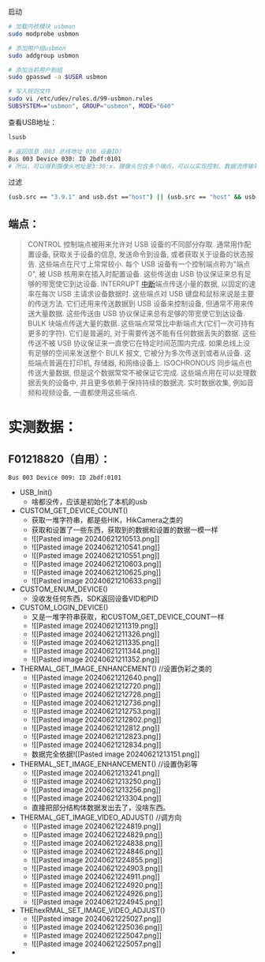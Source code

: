  启动
```bash
# 加载内核模块 usbmon
sudo modprobe usbmon

# 添加用户组usbmon
sudo addgroup usbmon

# 添加当前用户到组
sudo gpasswd -a $USER usbmon

# 写入规则文件
sudo vi /etc/udev/rules.d/99-usbmon.rules
SUBSYSTEM=="usbmon", GROUP="usbmon", MODE="640"
```
查看USB地址：
```bash
lsusb

# 返回信息（003 总线地址 030 设备ID）
Bus 003 Device 030: ID 2bdf:0101 
# 所以，可以得到摄像头地址是3:30:x，摄像头包含多个端点，可以以实现控制、数据流传输等功能
```
过滤
````bash
(usb.src == "3.9.1" and usb.dst =="host") || (usb.src == "host" && usb.dst == "3.9.2")
````


## 端点：
> CONTROL
>控制端点被用来允许对 USB 设备的不同部分存取. 通常用作配置设备, 获取关于设备的信息, 发送命令到设备, 或者获取关于设备的状态报告. 这些端点在尺寸上常常较小. 每个 USB 设备有一个控制端点称为"端点 0", 被 USB 核用来在插入时配置设备. 这些传送由 USB 协议保证来总有足够的带宽使它到达设备.
>INTERRUPT
>[中断](https://so.csdn.net/so/search?q=%E4%B8%AD%E6%96%AD&spm=1001.2101.3001.7020)端点传送小量的数据, 以固定的速率在每次 USB 主请求设备数据时. 这些端点对 USB 键盘和鼠标来说是主要的传送方法. 它们还用来传送数据到 USB 设备来控制设备, 但通常不用来传送大量数据. 这些传送由 USB 协议保证来总有足够的带宽使它到达设备.
>BULK
>块端点传送大量的数据. 这些端点常常比中断端点大(它们一次可持有更多的字符). 它们是普遍的, 对于需要传送不能有任何数据丢失的数据. 这些传送不被 USB 协议保证来一直使它在特定时间范围内完成. 如果总线上没有足够的空间来发送整个 BULK 报文, 它被分为多次传送到或者从设备. 这些端点普遍在打印机, 存储器, 和网络设备上.
>ISOCHRONOUS
>同步端点也传送大量数据, 但是这个数据常常不被保证它完成. 这些端点用在可以处理数据丢失的设备中, 并且更多依赖于保持持续的数据流. 实时数据收集, 例如音频和视频设备, 一直都使用这些端点.


# 实测数据：

## F01218820（自用）：
`Bus 003 Device 009: ID 2bdf:0101`
* USB_Init()
	* 啥都没传，应该是初始化了本机的usb
* CUSTOM_GET_DEVICE_COUNT()
	* 获取一堆字符串，都是些HIK，HikCamera之类的
	* 获取和设置了一些东西，获取到的数据和设置的数据一模一样
	* ![[Pasted image 20240621210513.png]]
	* ![[Pasted image 20240621210541.png]]
	* ![[Pasted image 20240621210551.png]]
	* ![[Pasted image 20240621210603.png]]
	* ![[Pasted image 20240621210625.png]]
	* ![[Pasted image 20240621210633.png]]
* CUSTOM_ENUM_DEVICE()
	* 没收发任何东西，SDK返回设备VID和PID
* CUSTOM_LOGIN_DEVICE()
	* 又是一堆字符串获取，和CUSTOM_GET_DEVICE_COUNT一样
	* ![[Pasted image 20240621211319.png]]
	* ![[Pasted image 20240621211326.png]]
	* ![[Pasted image 20240621211335.png]]
	* ![[Pasted image 20240621211344.png]]
	* ![[Pasted image 20240621211352.png]]
* THERMAL_GET_IMAGE_ENHANCEMENT() //设置伪彩之类的
	* ![[Pasted image 20240621212640.png]]
	* ![[Pasted image 20240621212720.png]]
	* ![[Pasted image 20240621212728.png]]
	* ![[Pasted image 20240621212736.png]]
	* ![[Pasted image 20240621212753.png]]
	* ![[Pasted image 20240621212802.png]]
	* ![[Pasted image 20240621212812.png]]
	* ![[Pasted image 20240621212823.png]]
	* ![[Pasted image 20240621212834.png]]
	* 数据完全依据![[Pasted image 20240621213151.png]]
* THERMAL_SET_IMAGE_ENHANCEMENT() //设置伪彩等
	* ![[Pasted image 20240621213241.png]]
	* ![[Pasted image 20240621213250.png]]
	* ![[Pasted image 20240621213256.png]]
	* ![[Pasted image 20240621213304.png]]
	* 直接把部分结构体数据发出去了，没啥东西。
* THERMAL_GET_IMAGE_VIDEO_ADJUST()  //调方向
	* ![[Pasted image 20240621224819.png]]
	* ![[Pasted image 20240621224829.png]]
	* ![[Pasted image 20240621224838.png]]
	* ![[Pasted image 20240621224846.png]]
	* ![[Pasted image 20240621224855.png]]
	* ![[Pasted image 20240621224903.png]]
	* ![[Pasted image 20240621224911.png]]
	* ![[Pasted image 20240621224920.png]]
	* ![[Pasted image 20240621224926.png]]
	* ![[Pasted image 20240621224945.png]]
* THEhexRMAL_SET_IMAGE_VIDEO_ADJUST()
	* ![[Pasted image 20240621225027.png]]
	* ![[Pasted image 20240621225036.png]]
	* ![[Pasted image 20240621225047.png]]
	* ![[Pasted image 20240621225057.png]]
* 